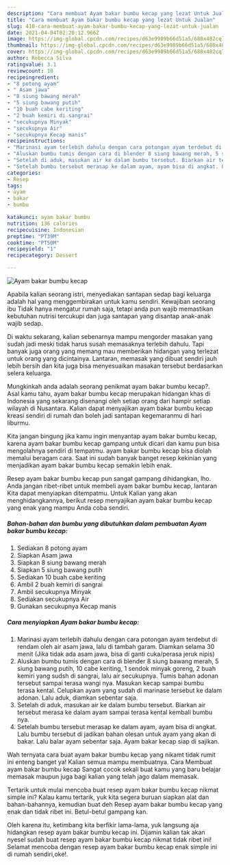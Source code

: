 ```yaml
---
description: "Cara membuat Ayam bakar bumbu kecap yang lezat Untuk Jualan"
title: "Cara membuat Ayam bakar bumbu kecap yang lezat Untuk Jualan"
slug: 410-cara-membuat-ayam-bakar-bumbu-kecap-yang-lezat-untuk-jualan
date: 2021-04-04T02:20:12.966Z
image: https://img-global.cpcdn.com/recipes/d63e9989b66d51a5/680x482cq70/ayam-bakar-bumbu-kecap-foto-resep-utama.jpg
thumbnail: https://img-global.cpcdn.com/recipes/d63e9989b66d51a5/680x482cq70/ayam-bakar-bumbu-kecap-foto-resep-utama.jpg
cover: https://img-global.cpcdn.com/recipes/d63e9989b66d51a5/680x482cq70/ayam-bakar-bumbu-kecap-foto-resep-utama.jpg
author: Rebecca Silva
ratingvalue: 3.1
reviewcount: 10
recipeingredient:
- "8 potong ayam"
- " Asam jawa"
- "8 siung bawang merah"
- "5 siung bawang putih"
- "10 buah cabe keriting"
- "2 buah kemiri di sangrai"
- "secukupnya Minyak"
- "secukupnya Air"
- "secukupnya Kecap manis"
recipeinstructions:
- "Marinasi ayam terlebih dahulu dengan cara potongan ayam terdebut di rendam oleh air asam jawa, lalu di tambah garam. Diamkan selama 30 menit (Jika tidak ada asam jawa, bisa di ganti cuka/perasa jeruk nipis)"
- "Aluskan bumbu tumis dengan cara di blender 8 siung bawang merah, 5 siung bawang putih, 10 cabe keriting, 1 sendok minyak goreng, 2 buah kemiri yang sudsh di sangrai, lalu air secukupnya. Tumis bahan adonan tersebut sampai terasa wangi nya. Masukan kecap sampai bumbu terasa kental. Celupkan ayam yang sudah di marinase tersebut ke dalam adonan. Lalu aduk, diamkan sebentar saja."
- "Setelah di aduk, masukan air ke dalam bumbu tersebut. Biarkan air tersebut merasa ke dalam ayam sampai terasa kental kembali bumbu nya."
- "Setelah bumbu tersebut merasap ke dalam ayam, ayam bisa di angkat. Lalu bumbu tersebut di jadikan bahan olesan untuk ayam yang akan di bakar. Lalu balar ayam sebentar saja. Ayam bakar kecap siap di sajikan."
categories:
- Resep
tags:
- ayam
- bakar
- bumbu

katakunci: ayam bakar bumbu 
nutrition: 136 calories
recipecuisine: Indonesian
preptime: "PT39M"
cooktime: "PT50M"
recipeyield: "1"
recipecategory: Dessert

---
```



![Ayam bakar bumbu kecap](https://img-global.cpcdn.com/recipes/d63e9989b66d51a5/680x482cq70/ayam-bakar-bumbu-kecap-foto-resep-utama.jpg)

Apabila kalian seorang istri, menyediakan santapan sedap bagi keluarga adalah hal yang menggembirakan untuk kamu sendiri. Kewajiban seorang ibu Tidak hanya mengatur rumah saja, tetapi anda pun wajib memastikan kebutuhan nutrisi tercukupi dan juga santapan yang disantap anak-anak wajib sedap.

Di waktu  sekarang, kalian sebenarnya mampu mengorder masakan yang sudah jadi meski tidak harus susah memasaknya terlebih dahulu. Tapi banyak juga orang yang memang mau memberikan hidangan yang terlezat untuk orang yang dicintainya. Lantaran, memasak yang dibuat sendiri jauh lebih bersih dan kita juga bisa menyesuaikan masakan tersebut berdasarkan selera keluarga. 



Mungkinkah anda adalah seorang penikmat ayam bakar bumbu kecap?. Asal kamu tahu, ayam bakar bumbu kecap merupakan hidangan khas di Indonesia yang sekarang disenangi oleh setiap orang dari hampir setiap wilayah di Nusantara. Kalian dapat menyajikan ayam bakar bumbu kecap kreasi sendiri di rumah dan boleh jadi santapan kegemaranmu di hari liburmu.

Kita jangan bingung jika kamu ingin menyantap ayam bakar bumbu kecap, karena ayam bakar bumbu kecap gampang untuk dicari dan kamu pun bisa mengolahnya sendiri di tempatmu. ayam bakar bumbu kecap bisa diolah memalui beragam cara. Saat ini sudah banyak banget resep kekinian yang menjadikan ayam bakar bumbu kecap semakin lebih enak.

Resep ayam bakar bumbu kecap pun sangat gampang dihidangkan, lho. Anda jangan ribet-ribet untuk membeli ayam bakar bumbu kecap, lantaran Kita dapat menyiapkan ditempatmu. Untuk Kalian yang akan menghidangkannya, berikut resep menyajikan ayam bakar bumbu kecap yang enak yang mampu Anda coba sendiri.

<!--inarticleads1-->

##### Bahan-bahan dan bumbu yang dibutuhkan dalam pembuatan Ayam bakar bumbu kecap:

1. Sediakan 8 potong ayam
1. Siapkan  Asam jawa
1. Siapkan 8 siung bawang merah
1. Siapkan 5 siung bawang putih
1. Sediakan 10 buah cabe keriting
1. Ambil 2 buah kemiri di sangrai
1. Ambil secukupnya Minyak
1. Sediakan secukupnya Air
1. Gunakan secukupnya Kecap manis




<!--inarticleads2-->

##### Cara menyiapkan Ayam bakar bumbu kecap:

1. Marinasi ayam terlebih dahulu dengan cara potongan ayam terdebut di rendam oleh air asam jawa, lalu di tambah garam. Diamkan selama 30 menit (Jika tidak ada asam jawa, bisa di ganti cuka/perasa jeruk nipis)
1. Aluskan bumbu tumis dengan cara di blender 8 siung bawang merah, 5 siung bawang putih, 10 cabe keriting, 1 sendok minyak goreng, 2 buah kemiri yang sudsh di sangrai, lalu air secukupnya. Tumis bahan adonan tersebut sampai terasa wangi nya. Masukan kecap sampai bumbu terasa kental. Celupkan ayam yang sudah di marinase tersebut ke dalam adonan. Lalu aduk, diamkan sebentar saja.
1. Setelah di aduk, masukan air ke dalam bumbu tersebut. Biarkan air tersebut merasa ke dalam ayam sampai terasa kental kembali bumbu nya.
1. Setelah bumbu tersebut merasap ke dalam ayam, ayam bisa di angkat. Lalu bumbu tersebut di jadikan bahan olesan untuk ayam yang akan di bakar. Lalu balar ayam sebentar saja. Ayam bakar kecap siap di sajikan.




Wah ternyata cara buat ayam bakar bumbu kecap yang nikamt tidak rumit ini enteng banget ya! Kalian semua mampu membuatnya. Cara Membuat ayam bakar bumbu kecap Sangat cocok sekali buat kamu yang baru belajar memasak maupun juga bagi kalian yang telah jago dalam memasak.

Tertarik untuk mulai mencoba buat resep ayam bakar bumbu kecap nikmat simple ini? Kalau kamu tertarik, yuk kita segera buruan siapkan alat dan bahan-bahannya, kemudian buat deh Resep ayam bakar bumbu kecap yang enak dan tidak ribet ini. Betul-betul gampang kan. 

Oleh karena itu, ketimbang kita berfikir lama-lama, yuk langsung aja hidangkan resep ayam bakar bumbu kecap ini. Dijamin kalian tak akan nyesel sudah buat resep ayam bakar bumbu kecap nikmat tidak ribet ini! Selamat mencoba dengan resep ayam bakar bumbu kecap enak simple ini di rumah sendiri,oke!.

